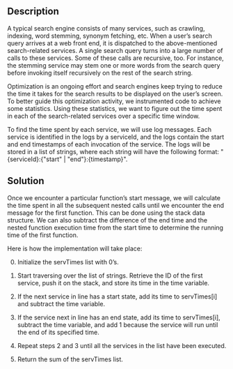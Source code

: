 ## Description

A typical search engine consists of many services, such as crawling, indexing, word stemming, synonym fetching, etc. When a user’s search query arrives at a web front end, it is dispatched to the above-mentioned search-related services. A single search query turns into a large number of calls to these services. Some of these calls are recursive, too. For instance, the stemming service may stem one or more words from the search query before invoking itself recursively on the rest of the search string.

Optimization is an ongoing effort and search engines keep trying to reduce the time it takes for the search results to be displayed on the user’s screen. To better guide this optimization activity, we instrumented code to achieve some statistics. Using these statistics, we want to figure out the time spent in each of the search-related services over a specific time window.

To find the time spent by each service, we will use log messages. Each service is identified in the logs by a serviceId, and the logs contain the start and end timestamps of each invocation of the service. The logs will be stored in a list of strings, where each string will have the following format: "{serviceId}:{"start" | "end"}:{timestamp}".

## Solution

Once we encounter a particular function’s start message, we will calculate the time spent in all the subsequent nested calls until we encounter the end message for the first function. This can be done using the stack data structure. We can also subtract the difference of the end time and the nested function execution time from the start time to determine the running time of the first function.

Here is how the implementation will take place:

0. Initialize the servTimes list with 0’s.

1. Start traversing over the list of strings. Retrieve the ID of the first service, push it on the stack, and store its time in the time variable.

2. If the next service in line has a start state, add its time to servTimes[i] and subtract the time variable.

3. If the service next in line has an end state, add its time to servTimes[i], subtract the time variable, and add 1 because the service will run until the end of its specified time.

4. Repeat steps 2 and 3 until all the services in the list have been executed.

5. Return the sum of the servTimes list.









